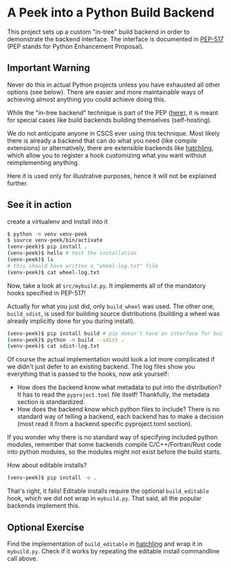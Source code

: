 # A Peek into a Python Build Backend

This project sets up a custom "in-tree" build backend in order to demonstrate the backend interface. The interface is documented in [PEP-517](https://peps.python.org/pep-0517/) (PEP stands for Python Enhancement Proposal).

## Important Warning

Never do this in actual Python projects unless you have exhausted all other options (see below). There are easier and more maintainable ways of achieving almost anything you could achieve doing this.

While the "in-tree backend" technique is part of the PEP ([here](https://peps.python.org/pep-0517/#in-tree-build-backends)), it is meant for special cases like build backends building themselves (self-hosting).

We do not anticipate anyone in CSCS ever using this technique. Most likely there is already a backend that can do what you need (like compile extensions) or alternatively, there are extensible backends like [hatchling](https://hatch.pypa.io/1.9/plugins/about/), which allow you to register a hook customizing what you want without reimplementing anything.

Here it is used only for illustrative purposes, hence it will not be explained further.

## See it in action

create a virtualenv and install into it

```bash
$ python -m venv venv-peek
$ source venv-peek/bin/activate
(venv-peek)$ pip install .
(venv-peek)$ hello # test the installation
(venv-peek)$ ls
# this should have written a "wheel-log.txt" file
(venv-peek)$ cat wheel-log.txt
```

Now, take a look at `src/mybuild.py`. It implements all of the mandatory hooks specified in PEP-517!

Actually for what you just did, only `build_wheel` was used. The other one, `build_sdist`, is used for building source distributions (building a wheel was already implicitly done for you during install).

```bash
(venv-peek)$ pip install build # pip doesn't have an interface for building sdists, only wheels
(venv-peek)$ python -m build --sdist .
(venv-peek)$ cat sdist-log.txt
```

Of course the actual implementation would look a lot more complicated if we didn't just defer to an existing backend. The log files show you everything that is passed to the hooks, now ask yourself:

- How does the backend know what metadata to put into the distribution? It has to read the `pyproject.toml` file itself! Thankfully, the metadata section is standardized.
- How does the backend know which python files to include? There is no standard way of telling a backend, each backend has to make a decision (most read it from a backend specific pyproject.toml section).

If you wonder why there is no standard way of specifying included python modules, remember that some backends compile C/C++/Fortran/Rust code into python modules, so the modules might not exist before the build starts.

How about editable installs?

```bash
(venv-peek)$ pip install -e .
```

That's right, it fails! Editable installs require the optional `build_editable` hook, which we did not wrap in `mybuild.py`. That said, all the popular backends implement this.

## Optional Exercise

Find the implementation of `build_editable` in [hatchling](https://github.com/pypa/hatch/blob/master/backend/src/hatchling/build.py) and wrap it in `mybuild.py`. Check if it works by repeating the editable install commandline call above.
